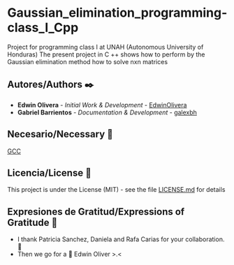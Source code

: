 # Gaussian_elimination_programming-class_I_Cpp
Project for programming class I at UNAH (Autonomous University of Honduras)  The present project in C ++ shows how to perform by the Gaussian elimination method how to solve nxn matrices

## Autores/Authors ✒️

* **Edwin Olivera** - *Initial Work & Development* - [EdwinOlivera](https://github.com/EdwinOlivera)
* **Gabriel Barrientos** - *Documentation & Development* - [galexbh](https://github.com/galexbh)

## Necesario/Necessary 📄

[GCC](https://gcc.gnu.org/) 

## Licencia/License 📄

This project is under the License (MIT) - see the file [LICENSE.md](LICENSE.md) for details

## Expresiones de Gratitud/Expressions of Gratitude 🎁

* I thank Patricia Sanchez, Daniela and Rafa Carias for your collaboration.  📢
* Then we go for a 🍺 Edwin Oliver >.< 

